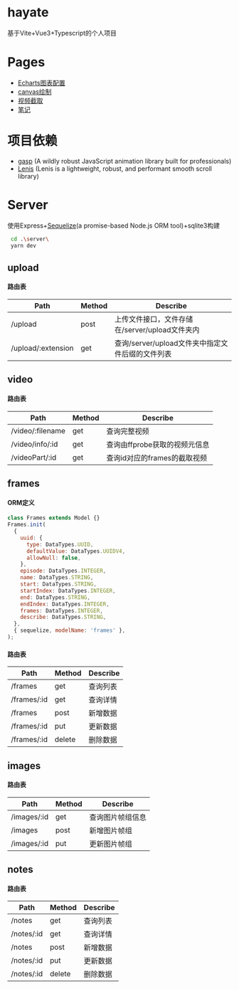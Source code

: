 # hayate

基于Vite+Vue3+Typescript的个人项目

# Pages

- [Echarts图表配置](./src/pages/charts/index.vue)
- [canvas绘制](./src/pages/board/index.vue)
- [视频截取](./src/pages/video/index.vue)
- [笔记](./src/pages/note/index.vue)

# 项目依赖

- [gasp](https://gsap.com/) (A wildly robust JavaScript animation library built for professionals)
- [Lenis](https://github.com/darkroomengineering/lenis) (Lenis is a lightweight, robust, and performant smooth scroll library)

# Server

使用Express+[Sequelize](https://sequelize.org/docs/v6/)(a promise-based Node.js ORM tool)+sqlite3构建

```bash
 cd .\server\
 yarn dev
```

## upload

#### 路由表

| Path               | Method | Describe                                         |
| ------------------ | ------ | ------------------------------------------------ |
| /upload            | post   | 上传文件接口，文件存储在/server/upload文件夹内   |
| /upload/:extension | get    | 查询/server/upload文件夹中指定文件后缀的文件列表 |

## video

#### 路由表

| Path             | Method | Describe                      |
| ---------------- | ------ | ----------------------------- |
| /video/:filename | get    | 查询完整视频                  |
| /video/info/:id  | get    | 查询由ffprobe获取的视频元信息 |
| /videoPart/:id   | get    | 查询id对应的frames的截取视频  |

## frames

#### ORM定义

```javascript
class Frames extends Model {}
Frames.init(
  {
    uuid: {
      type: DataTypes.UUID,
      defaultValue: DataTypes.UUIDV4,
      allowNull: false,
    },
    episode: DataTypes.INTEGER,
    name: DataTypes.STRING,
    start: DataTypes.STRING,
    startIndex: DataTypes.INTEGER,
    end: DataTypes.STRING,
    endIndex: DataTypes.INTEGER,
    frames: DataTypes.INTEGER,
    describe: DataTypes.STRING,
  },
  { sequelize, modelName: 'frames' },
);
```

#### 路由表

| Path        | Method | Describe |
| ----------- | ------ | -------- |
| /frames     | get    | 查询列表 |
| /frames/:id | get    | 查询详情 |
| /frames     | post   | 新增数据 |
| /frames/:id | put    | 更新数据 |
| /frames/:id | delete | 删除数据 |

## images

#### 路由表

| Path        | Method | Describe         |
| ----------- | ------ | ---------------- |
| /images/:id | get    | 查询图片帧组信息 |
| /images     | post   | 新增图片帧组     |
| /images/:id | put    | 更新图片帧组     |

## notes

#### 路由表

| Path       | Method | Describe |
| ---------- | ------ | -------- |
| /notes     | get    | 查询列表 |
| /notes/:id | get    | 查询详情 |
| /notes     | post   | 新增数据 |
| /notes/:id | put    | 更新数据 |
| /notes/:id | delete | 删除数据 |
